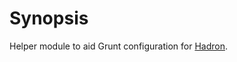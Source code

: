 # Synopsis

Helper module to aid Grunt configuration for [Hadron](https://github.com/hadronjs/hadron).
